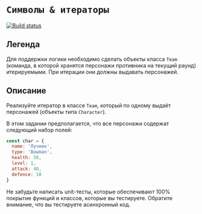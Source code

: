 # `Символы & итераторы`

[![Build status](https://ci.appveyor.com/api/projects/status/c88sg3dd89qmbp29?svg=true)](https://ci.appveyor.com/project/Maksim-Gavr-04/ajs-11-iterators)

## Легенда

Для поддержки логики необходимо сделать объекты класса `Team` (команда, в которой хранятся персонажи противника на текущий 
раунд) итерируемыми. При итерации они должны выдавать персонажей.

## Описание

Реализуйте итератор в классе `Team`, который по одному выдаёт персонажей (объекты типа `Character`).

В этом задании предполагается, что все персонажи содержат следующий набор полей:

```javascript
const char = {
  name: 'Лучник',
  type: 'Bowman',
  health: 50,
  level: 1,
  attack: 40,
  defence: 10
}
```

Не забудьте написать unit-тесты, которые обеспечивают 100% покрытие функций и классов, которые вы тестируете. Обратите 
внимание, что вы тестируете асинхронный код.